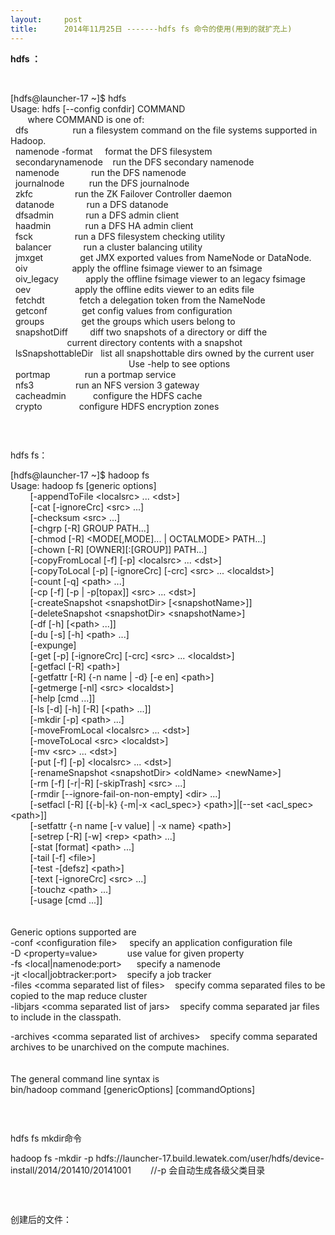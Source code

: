```yaml
---
layout:     post
title:      2014年11月25日 -------hdfs fs 命令的使用(用到的就扩充上)
---
```

<div id="article_content" class="article_content clearfix csdn-tracking-statistics" data-pid="blog" data-mod="popu_307" data-dsm="post">
								            <link rel="stylesheet" href="https://csdnimg.cn/release/phoenix/template/css/ck_htmledit_views-f76675cdea.css">
						<div class="htmledit_views" id="content_views">
                
<p><strong>hdfs ：</strong></p>
<p><br></p>
<p>[hdfs@launcher-17 ~]$ hdfs<br>
Usage: hdfs [--config confdir] COMMAND<br>
       where COMMAND is one of:<br>
  dfs                  run a filesystem command on the file systems supported in Hadoop.<br>
  namenode -format     format the DFS filesystem<br>
  secondarynamenode    run the DFS secondary namenode<br>
  namenode             run the DFS namenode<br>
  journalnode          run the DFS journalnode<br>
  zkfc                 run the ZK Failover Controller daemon<br>
  datanode             run a DFS datanode<br>
  dfsadmin             run a DFS admin client<br>
  haadmin              run a DFS HA admin client<br>
  fsck                 run a DFS filesystem checking utility<br>
  balancer             run a cluster balancing utility<br>
  jmxget               get JMX exported values from NameNode or DataNode.<br>
  oiv                  apply the offline fsimage viewer to an fsimage<br>
  oiv_legacy           apply the offline fsimage viewer to an legacy fsimage<br>
  oev                  apply the offline edits viewer to an edits file<br>
  fetchdt              fetch a delegation token from the NameNode<br>
  getconf              get config values from configuration<br>
  groups               get the groups which users belong to<br>
  snapshotDiff         diff two snapshots of a directory or diff the<br>
                       current directory contents with a snapshot<br>
  lsSnapshottableDir   list all snapshottable dirs owned by the current user<br>
                                                Use -help to see options<br>
  portmap              run a portmap service<br>
  nfs3                 run an NFS version 3 gateway<br>
  cacheadmin           configure the HDFS cache<br>
  crypto               configure HDFS encryption zones<br></p>
<p><img src="https://img-blog.csdn.net/20141125160959748?watermark/2/text/aHR0cDovL2Jsb2cuY3Nkbi5uZXQvdTAxMDc3MDkxOQ==/font/5a6L5L2T/fontsize/400/fill/I0JBQkFCMA==/dissolve/70/gravity/Center" alt=""><br></p>
<p><br></p>
<p>hdfs fs：</p>
<p>[hdfs@launcher-17 ~]$ hadoop fs<br>
Usage: hadoop fs [generic options]<br>
        [-appendToFile &lt;localsrc&gt; ... &lt;dst&gt;]<br>
        [-cat [-ignoreCrc] &lt;src&gt; ...]<br>
        [-checksum &lt;src&gt; ...]<br>
        [-chgrp [-R] GROUP PATH...]<br>
        [-chmod [-R] &lt;MODE[,MODE]... | OCTALMODE&gt; PATH...]<br>
        [-chown [-R] [OWNER][:[GROUP]] PATH...]<br>
        [-copyFromLocal [-f] [-p] &lt;localsrc&gt; ... &lt;dst&gt;]<br>
        [-copyToLocal [-p] [-ignoreCrc] [-crc] &lt;src&gt; ... &lt;localdst&gt;]<br>
        [-count [-q] &lt;path&gt; ...]<br>
        [-cp [-f] [-p | -p[topax]] &lt;src&gt; ... &lt;dst&gt;]<br>
        [-createSnapshot &lt;snapshotDir&gt; [&lt;snapshotName&gt;]]<br>
        [-deleteSnapshot &lt;snapshotDir&gt; &lt;snapshotName&gt;]<br>
        [-df [-h] [&lt;path&gt; ...]]<br>
        [-du [-s] [-h] &lt;path&gt; ...]<br>
        [-expunge]<br>
        [-get [-p] [-ignoreCrc] [-crc] &lt;src&gt; ... &lt;localdst&gt;]<br>
        [-getfacl [-R] &lt;path&gt;]<br>
        [-getfattr [-R] {-n name | -d} [-e en] &lt;path&gt;]<br>
        [-getmerge [-nl] &lt;src&gt; &lt;localdst&gt;]<br>
        [-help [cmd ...]]<br>
        [-ls [-d] [-h] [-R] [&lt;path&gt; ...]]<br>
        [-mkdir [-p] &lt;path&gt; ...]<br>
        [-moveFromLocal &lt;localsrc&gt; ... &lt;dst&gt;]<br>
        [-moveToLocal &lt;src&gt; &lt;localdst&gt;]<br>
        [-mv &lt;src&gt; ... &lt;dst&gt;]<br>
        [-put [-f] [-p] &lt;localsrc&gt; ... &lt;dst&gt;]<br>
        [-renameSnapshot &lt;snapshotDir&gt; &lt;oldName&gt; &lt;newName&gt;]<br>
        [-rm [-f] [-r|-R] [-skipTrash] &lt;src&gt; ...]<br>
        [-rmdir [--ignore-fail-on-non-empty] &lt;dir&gt; ...]<br>
        [-setfacl [-R] [{-b|-k} {-m|-x &lt;acl_spec&gt;} &lt;path&gt;]|[--set &lt;acl_spec&gt; &lt;path&gt;]]<br>
        [-setfattr {-n name [-v value] | -x name} &lt;path&gt;]<br>
        [-setrep [-R] [-w] &lt;rep&gt; &lt;path&gt; ...]<br>
        [-stat [format] &lt;path&gt; ...]<br>
        [-tail [-f] &lt;file&gt;]<br>
        [-test -[defsz] &lt;path&gt;]<br>
        [-text [-ignoreCrc] &lt;src&gt; ...]<br>
        [-touchz &lt;path&gt; ...]<br>
        [-usage [cmd ...]]<br><br><br>
Generic options supported are<br>
-conf &lt;configuration file&gt;     specify an application configuration file<br>
-D &lt;property=value&gt;            use value for given property<br>
-fs &lt;local|namenode:port&gt;      specify a namenode<br>
-jt &lt;local|jobtracker:port&gt;    specify a job tracker<br>
-files &lt;comma separated list of files&gt;    specify comma separated files to be copied to the map reduce cluster<br>
-libjars &lt;comma separated list of jars&gt;    specify comma separated jar files to include in the classpath.</p>
<p>-archives &lt;comma separated list of archives&gt;    specify comma separated archives to be unarchived on the compute machines.<br><br><br>
The general command line syntax is<br>
bin/hadoop command [genericOptions] [commandOptions]<br></p>
<p><img src="https://img-blog.csdn.net/20141125161024328?watermark/2/text/aHR0cDovL2Jsb2cuY3Nkbi5uZXQvdTAxMDc3MDkxOQ==/font/5a6L5L2T/fontsize/400/fill/I0JBQkFCMA==/dissolve/70/gravity/Center" alt=""><br></p>
<p><br></p>
<p>hdfs fs mkdir命令</p>
<p>hadoop fs -mkdir -p hdfs://launcher-17.build.lewatek.com/user/hdfs/device-install/2014/201410/20141001        //-p 会自动生成各级父类目录<br></p>
<p><img src="https://img-blog.csdn.net/20141125161029607?watermark/2/text/aHR0cDovL2Jsb2cuY3Nkbi5uZXQvdTAxMDc3MDkxOQ==/font/5a6L5L2T/fontsize/400/fill/I0JBQkFCMA==/dissolve/70/gravity/Center" alt=""><br></p>
<p><br></p>
<p>创建后的文件：</p>
<p><img src="https://img-blog.csdn.net/20141125161631824?watermark/2/text/aHR0cDovL2Jsb2cuY3Nkbi5uZXQvdTAxMDc3MDkxOQ==/font/5a6L5L2T/fontsize/400/fill/I0JBQkFCMA==/dissolve/70/gravity/Center" alt=""><br></p>
            </div>
                </div>